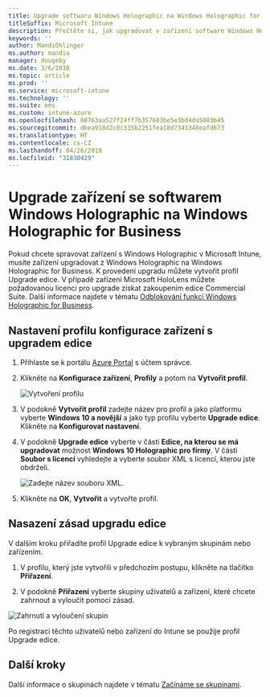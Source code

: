 ```yaml
---
title: Upgrade softwaru Windows Holographic na Windows Holographic for Business
titleSuffix: Microsoft Intune
description: Přečtěte si, jak upgradovat v zařízení software Windows Holographic na Windows Holographic for Business.
keywords: ''
author: MandiOhlinger
ms.author: mandia
manager: dougeby
ms.date: 3/6/2018
ms.topic: article
ms.prod: ''
ms.service: microsoft-intune
ms.technology: ''
ms.suite: ems
ms.custom: intune-azure
ms.openlocfilehash: 08763aa527f24ff7b357603be5e3bd4da5083b45
ms.sourcegitcommit: dbea918d2c0c335b2251fea18d7341340eafd673
ms.translationtype: HT
ms.contentlocale: cs-CZ
ms.lasthandoff: 04/26/2018
ms.locfileid: "31830429"
---
```

# <a name="upgrade-devices-running-windows-holographic-to-windows-holographic-for-business"></a>Upgrade zařízení se softwarem Windows Holographic na Windows Holographic for Business


Pokud chcete spravovat zařízení s Windows Holographic v Microsoft Intune, musíte zařízení upgradovat z Windows Holographic na Windows Holographic for Business. K provedení upgradu můžete vytvořit profil Upgrade edice. V případě zařízení Microsoft HoloLens můžete požadovanou licenci pro upgrade získat zakoupením edice Commercial Suite. Další informace najdete v tématu [Odblokování funkcí Windows Holographic for Business](https://docs.microsoft.com/en-us/hololens/hololens-upgrade-enterprise).

## <a name="to-set-up-an-edition-upgrade-device-configuration-profile"></a>Nastavení profilu konfigurace zařízení s upgradem edice

1. Přihlaste se k portálu [Azure Portal](https://portal.azure.com) s účtem správce.


2.  Klikněte na **Konfigurace zařízení**, **Profily** a potom na **Vytvořit profil**.

    ![Vytvoření profilu](media/Holographic-create-profile.png)

3.  V podokně **Vytvořit profil** zadejte název pro profil a jako platformu vyberte **Windows 10 a novější** a jako typ profilu vyberte **Upgrade edice**. Klikněte na **Konfigurovat nastavení**.

5. V podokně **Upgrade edice** vyberte v části **Edice, na kterou se má upgradovat** možnost **Windows 10 Holographic pro firmy**. V části **Soubor s licencí** vyhledejte a vyberte soubor XML s licencí, kterou jste obdrželi.

    ![Zadejte název souboru XML.](media/Holographic-edition-upgrade.png)
 
5.  Klikněte na **OK**, **Vytvořit** a vytvořte profil.


## <a name="deploy-the-edition-upgrade-policy"></a>Nasazení zásad upgradu edice

V dalším kroku přiřadíte profil Upgrade edice k vybraným skupinám nebo zařízením.

1. V profilu, který jste vytvořili v předchozím postupu, klikněte na tlačítko **Přiřazení**.

2. V podokně **Přiřazení** vyberte skupiny uživatelů a zařízení, které chcete zahrnout a vyloučit pomocí zásad.

![Zahrnutí a vyloučení skupin](media/Holographic-groups.PNG)

Po registraci těchto uživatelů nebo zařízení do Intune se použije profil Upgrade edice. 

## <a name="next-steps"></a>Další kroky

Další informace o skupinách najdete v tématu [Začínáme se skupinami](get-started-groups.md).


